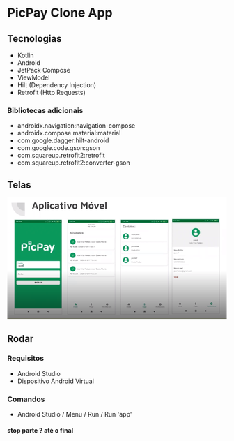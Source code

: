 # PicPay Clone App

## Tecnologias

- Kotlin
- Android
- JetPack Compose
- ViewModel
- Hilt (Dependency Injection)
- Retrofit (Http Requests)

### Bibliotecas adicionais

- androidx.navigation:navigation-compose
- androidx.compose.material:material
- com.google.dagger:hilt-android
- com.google.code.gson:gson
- com.squareup.retrofit2:retrofit
- com.squareup.retrofit2:converter-gson

## Telas

![Telas](/files/aplicativo-telas.png)

## Rodar

### Requisitos

- Android Studio
- Dispositivo Android Virtual

### Comandos

- Android Studio / Menu / Run / Run 'app'

#### stop parte ? até o final
